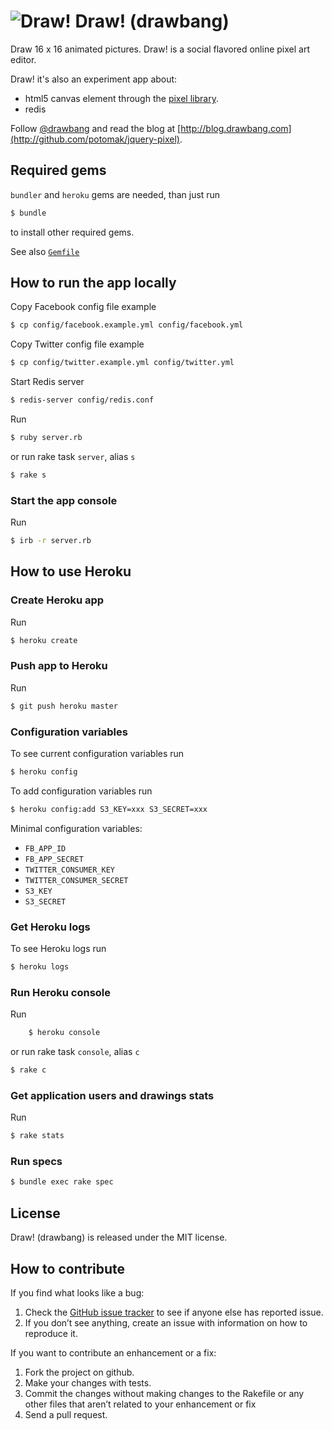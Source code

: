 # ![Draw!](https://github.com/potomak/drawbang/raw/develop/public/favicon.ico "Draw!") Draw! (drawbang)

Draw 16 x 16 animated pictures. Draw! is a social flavored online pixel art editor.

Draw! it's also an experiment app about:

* html5 canvas element through the [pixel library](http://github.com/potomak/jquery-pixel).
* redis

Follow [@drawbang](http://twitter.com/drawbang) and read the blog at [http://blog.drawbang.com](http://github.com/potomak/jquery-pixel).

## Required gems

`bundler` and `heroku` gems are needed, than just run

```bash
$ bundle
```

to install other required gems.

See also [`Gemfile`](https://github.com/potomak/drawbang/raw/master/Gemfile)

## How to run the app locally

Copy Facebook config file example

```bash
$ cp config/facebook.example.yml config/facebook.yml
```

Copy Twitter config file example

```bash
$ cp config/twitter.example.yml config/twitter.yml
```

Start Redis server

```bash
$ redis-server config/redis.conf
```

Run

```bash
$ ruby server.rb
```

or run rake task `server`, alias `s`

```bash
$ rake s
```

### Start the app console

Run

```bash
$ irb -r server.rb
```

## How to use Heroku

### Create Heroku app

Run

```bash
$ heroku create
```

### Push app to Heroku

Run

```bash
$ git push heroku master
```

### Configuration variables

To see current configuration variables run

```bash
$ heroku config
```

To add configuration variables run

```bash
$ heroku config:add S3_KEY=xxx S3_SECRET=xxx
```

Minimal configuration variables:

 * `FB_APP_ID`
 * `FB_APP_SECRET`
 * `TWITTER_CONSUMER_KEY`
 * `TWITTER_CONSUMER_SECRET`
 * `S3_KEY`
 * `S3_SECRET`

### Get Heroku logs

To see Heroku logs run

```bash
$ heroku logs
```

### Run Heroku console

Run

```bash
    $ heroku console
```

or run rake task `console`, alias `c`

```bash
$ rake c
```

### Get application users and drawings stats

Run

```bash
$ rake stats
```

### Run specs

```bash
$ bundle exec rake spec
```

## License

Draw! (drawbang) is released under the MIT license.

## How to contribute

If you find what looks like a bug:

1. Check the [GitHub issue tracker](https://github.com/potomak/drawbang/issues) to see if anyone else has reported issue.
1. If you don’t see anything, create an issue with information on how to reproduce it.

If you want to contribute an enhancement or a fix:

1. Fork the project on github.
1. Make your changes with tests.
1. Commit the changes without making changes to the Rakefile or any other files that aren’t related to your enhancement or fix
1. Send a pull request.